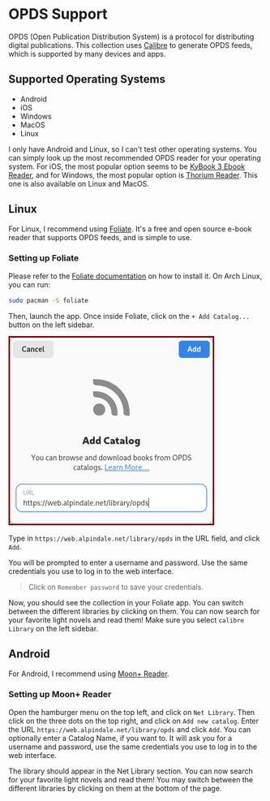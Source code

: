 # OPDS Support

OPDS (Open Publication Distribution System) is a protocol for distributing digital publications. This collection uses [Calibre](https://calibre-ebook.com/) to generate OPDS feeds, which is supported by many devices and apps.

## Supported Operating Systems

- Android
- iOS
- Windows
- MacOS
- Linux


I only have Android and Linux, so I can't test other operating systems. You can simply look up the most recommended OPDS reader for your operating system. For iOS, the most popular option seems to be [KyBook 3 Ebook Reader](https://apps.apple.com/lv/app/kybook-3-ebook-reader/id1348198785), and for Windows, the most popular option is [Thorium Reader](https://github.com/edrlab/thorium-reader). This one is also available on Linux and MacOS.

## Linux

For Linux, I recommend using [Foliate](https://github.com/johnfactotum/foliate). It's a free and open source e-book reader that supports OPDS feeds, and is simple to use.

### Setting up Foliate

Please refer to the [Foliate documentation](https://johnfactotum.github.io/foliate/) on how to install it. On Arch Linux, you can run:

```sh
sudo pacman -S foliate
```

Then, launch the app. Once inside Foliate, click on the `+ Add Catalog...` button on the left sidebar.

![Foliate Add Catalog](catalog.png)

Type in `https://web.alpindale.net/library/opds` in the URL field, and click `Add`.

You will be prompted to enter a username and password. Use the same credentials you use to log in to the web interface.

> Click on `Remember password` to save your credentials.

Now, you should see the collection in your Foliate app. You can switch between the different libraries by clicking on them. You can now search for your favorite light novels and read them! Make sure you select `calibre Library` on the left sidebar.


## Android
For Android, I recommend using [Moon+ Reader](https://play.google.com/store/apps/details?id=com.flyersoft.moonreader&hl=en).

### Setting up Moon+ Reader

Open the hamburger menu on the top left, and click on `Net Library`. Then click on the three dots on the top right, and click on `Add new catalog`. Enter the URL `https://web.alpindale.net/library/opds` and click `Add`. You can optionally enter a Catalog Name, if you want to. It will ask you for a username and password, use the same credentials you use to log in to the web interface.


The library should appear in the Net Library section. You can now search for your favorite light novels and read them! You may switch between the different libraries by clicking on them at the bottom of the page.